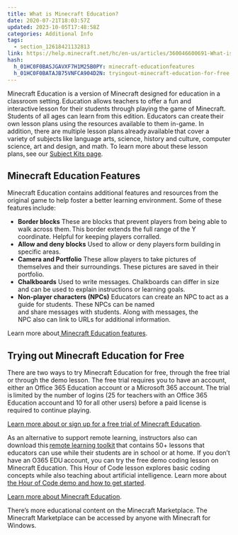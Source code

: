```yaml
---
title: What is Minecraft Education?
date: 2020-07-21T18:03:57Z
updated: 2023-10-05T17:48:58Z
categories: Additional Info
tags:
  - section_12618421132813
link: https://help.minecraft.net/hc/en-us/articles/360046600691-What-is-Minecraft-Education
hash:
  h_01HC0F0BASJGAVXF7H1M25B0PY: minecraft-educationfeatures
  h_01HC0F0BATAJB75VNFCA904D2N: tryingout-minecraft-education-for-free
---
```


Minecraft Education is a version of Minecraft designed for education in a classroom setting. Education allows teachers to offer a fun and interactive lesson for their students through playing the game of Minecraft. Students of all ages can learn from this edition. Educators can create their own lesson plans using the resources available to them in-game. In addition, there are multiple lesson plans already available that cover a variety of subjects like language arts, science, history and culture, computer science, art and design, and math. To learn more about these lesson plans, see our [Subject Kits page](https://education.minecraft.net/class-resources/lessons/).

## Minecraft Education Features 

Minecraft Education contains additional features and resources from the original game to help foster a better learning environment. Some of these features include:  

- **Border blocks** These are blocks that prevent players from being able to walk across them. This border extends the full range of the Y coordinate. Helpful for keeping players corralled.   
- **Allow and deny blocks** Used to allow or deny players form building in specific areas.  
- **Camera and Portfolio** These allow players to take pictures of themselves and their surroundings. These pictures are saved in their portfolio.  
- **Chalkboards** Used to write messages. Chalkboards can differ in size and can be used to explain instructions or learning goals.   
- **Non-player characters (NPCs)** Educators can create an NPC to act as a guide for students. These NPCs can be named and share messages with students. Along with messages, the NPC also can link to URLs for additional information.   

Learn more about[ Minecraft Education features](https://educommunity.minecraft.net/hc/en-us/articles/360047117032-Features-of-Minecraft-Education-Edition-). 

## Trying out Minecraft Education for Free 

There are two ways to try Minecraft Education for free, through the free trial or through the demo lesson. The free trial requires you to have an account, either an Office 365 Education account or a Microsoft 365 account. The trial is limited by the number of logins (25 for teachers with an Office 365 Education account and 10 for all other users) before a paid license is required to continue playing.  

[Learn more about or sign up for a free trial of Minecraft Education](https://educommunity.minecraft.net/hc/en-us/articles/360047116432). 

As an alternative to support remote learning, instructors also can download this [remote learning toolkit](https://education.minecraft.net/wp-content/uploads/Remote-Learning-with-Minecraft-Education-Edition_Final.pdf) that contains 50+ lessons that educators can use while their students are in school or at home.  If you don’t have an O365 EDU account, you can try the free demo coding lesson on Minecraft Education. This Hour of Code lesson explores basic coding concepts while also teaching about artificial intelligence. Learn more about [the Hour of Code demo and how to get started](https://education.minecraft.net/hour-of-code-2020).   

[Learn more about Minecraft Education](https://education.minecraft.net/how-it-works/what-is-minecraft/).

There’s more educational content on the Minecraft Marketplace. The Minecraft Marketplace can be accessed by anyone with Minecraft for Windows.
